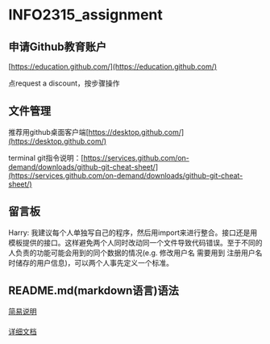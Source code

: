 # INFO2315_assignment

## 申请Github教育账户

[https://education.github.com/](https://education.github.com/)

点request a discount，按步骤操作

####

## 文件管理

推荐用github桌面客户端[https://desktop.github.com/](https://desktop.github.com/)

terminal git指令说明：[https://services.github.com/on-demand/downloads/github-git-cheat-sheet/](https://services.github.com/on-demand/downloads/github-git-cheat-sheet/)

####

## 留言板

Harry: 我建议每个人单独写自己的程序，然后用import来进行整合。接口还是用模板提供的接口。这样避免两个人同时改动同一个文件导致代码错误。至于不同的人负责的功能可能会用到的同个数据的情况(e.g. 修改用户名 需要用到 注册用户名 时储存的用户信息)，可以两个人事先定义一个标准。


## README.md(markdown语言)语法
[简易说明](http://www.jianshu.com/p/q81RER)
####
[详细文档](http://wowubuntu.com/markdown/)
